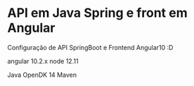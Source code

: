 # API em Java Spring e front em Angular
Configuração de API SpringBoot e Frontend Angular10 :D

angular 10.2.x
node 12.11

Java OpenDK 14
Maven
